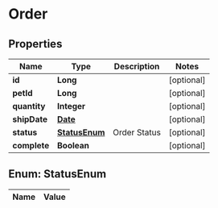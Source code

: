 
# Order

## Properties
Name | Type | Description | Notes
------------ | ------------- | ------------- | -------------
**id** | **Long** |  |  [optional]
**petId** | **Long** |  |  [optional]
**quantity** | **Integer** |  |  [optional]
**shipDate** | [**Date**](Date.md) |  |  [optional]
**status** | [**StatusEnum**](#StatusEnum) | Order Status |  [optional]
**complete** | **Boolean** |  |  [optional]


<a name="StatusEnum"></a>
## Enum: StatusEnum
Name | Value
---- | -----



